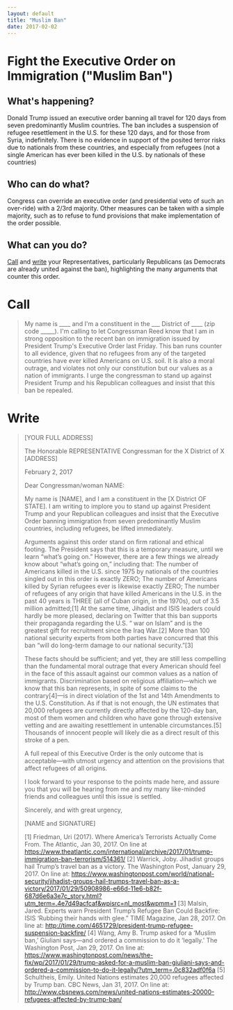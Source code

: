 ```yaml
---
layout: default
title: "Muslim Ban"
date: 2017-02-02
---
```


Fight the Executive Order on Immigration ("Muslim Ban")
=======================================================

What's happening? 
-----------------
Donald Trump issued an executive order banning all travel for 120 days from seven predominantly Muslim countries. 
The ban includes a suspension of refugee resettlement in the U.S. for these 120 days, and for those from 
Syria, indefinitely. There is no evidence in support of the posited terror risks due to nationals from these 
countries, and especially from refugees (not a single American has ever been killed in the U.S. by nationals of these countries)

Who can do what?
----------------
Congress can override an executive order (and presidential veto of such an over-ride) with a 2/3rd majority. 
Other measures can be taken with a simple majority, such as to refuse to fund provisions that make 
implementation of the order possible. 

What can you do?
----------------
[Call](#call) and [write](2017-02-02-muslim-ban.doc) your Representatives, particularly Republicans (as Democrats are already united
against the ban), highlighting the many arguments that counter this order. 


Call
====
> My name is ____ and I'm a constituent in the ___ District of ____ (zip code _____). I'm calling to let Congressman Reed know that I am in strong opposition to the recent ban on immigration issued by President Trump's Executive Order last Friday. This ban runs counter to all evidence, given that no refugees from any of the targeted countries have ever killed Americans on U.S. soil. It is also a moral outrage, and violates not only our constitution but our values as a nation of immigrants. I urge the congressman to stand up against President Trump and his Republican colleagues and insist that this ban be repealed.

Write
=====

> [YOUR FULL ADDRESS]
>
> The Honorable REPRESENTATIVE
> Congressman for the X District of X
> [ADDRESS]
>
> February 2, 2017
>
> Dear Congressman/woman NAME:
>
> My name is [NAME], and I am a constituent in the [X District OF STATE]. I am writing to implore you to stand up against President Trump and your Republican colleagues and insist that the Executive Order banning immigration from seven predominantly Muslim countries, including refugees, be lifted immediately.
>
> Arguments against this order stand on firm rational and ethical footing. The President says that this is a temporary measure, until we learn “what’s going on.” However, there are a few things we already know about “what’s going on,” including that:
> The number of Americans killed in the U.S. since 1975 by nationals of the countries singled out in this order is exactly ZERO;
>  The number of Americans killed by Syrian refugees ever is likewise exactly ZERO;
> The number of refugees of any origin that have killed Americans in the U.S. in the past 40 years is THREE (all of Cuban origin, in the 1970s), out of 3.5 million admitted;[1]
> At the same time, Jihadist and ISIS leaders could hardly be more pleased, declaring on Twitter that this ban supports their propaganda regarding the U.S. “ war on Islam” and is the greatest gift for recruitment since the Iraq War.[2] More than 100 national security experts from both parties have concurred that this ban “will do long-term damage to our national security.”[3]
>
> These facts should be sufficient; and yet, they are still less compelling than the fundamental moral outrage that every American should feel in the face of this assault against our common values as a nation of immigrants. Discrimination based on religious affiliation—which we know that this ban represents, in spite of some claims to the contrary[4]—is in direct violation of the 1st and 14th Amendments to the U.S. Constitution. As if that is not enough, the UN estimates that 20,000 refugees are currently directly affected by the 120-day ban, most of them women and children who have gone through extensive vetting and are awaiting resettlement in untenable circumstances.[5] Thousands of innocent people will likely die as a direct result of this stroke of a pen.
>
> A full repeal of this Executive Order is the only outcome that is acceptable—with utmost urgency and attention on the provisions that affect refugees of all origins.
>
> I look forward to your response to the points made here, and assure you that you will be hearing from me and my many like-minded friends and colleagues until this issue is settled.
>
> Sincerely, and with great urgency,
>
>
>
> [NAME and SIGNATURE]
>
>
>
> [1] Friedman, Uri (2017). Where America’s Terrorists Actually Come From. The Atlantic, Jan 30, 2017. On line at https://www.theatlantic.com/international/archive/2017/01/trump-immigration-ban-terrorism/514361/
> [2] Warrick, Joby. Jihadist groups hail Trump’s travel ban as a victory. The Washington Post, January 29, 2017. On line at: https://www.washingtonpost.com/world/national-security/jihadist-groups-hail-trumps-travel-ban-as-a-victory/2017/01/29/50908986-e66d-11e6-b82f-687d6e6a3e7c_story.html?utm_term=.4e7d49acfcaf&wpisrc=nl_most&wpmm=1
> [3] Malsin, Jared. Experts warn President Trump’s Refugee Ban Could Backfire: ISIS ‘Rubbing their hands with glee.” TIME Magazine, Jan 28, 2017. On line at: http://time.com/4651729/president-trump-refugee-suspension-backfire/
> [4] Wang, Amy B. Trump asked for a ‘Muslim ban,’ Giuliani says—and ordered a commission to do it ‘legally.’ The Washington Post, Jan 29, 2017. On line at: https://www.washingtonpost.com/news/the-fix/wp/2017/01/29/trump-asked-for-a-muslim-ban-giuliani-says-and-ordered-a-commission-to-do-it-legally/?utm_term=.0c832adf0f6a
> [5] Schultheis, Emily. United Nations estimates 20,000 refugees affected by Trump ban. CBC News, Jan 31, 2017. On line at: http://www.cbsnews.com/news/united-nations-estimates-20000-refugees-affected-by-trump-ban/


